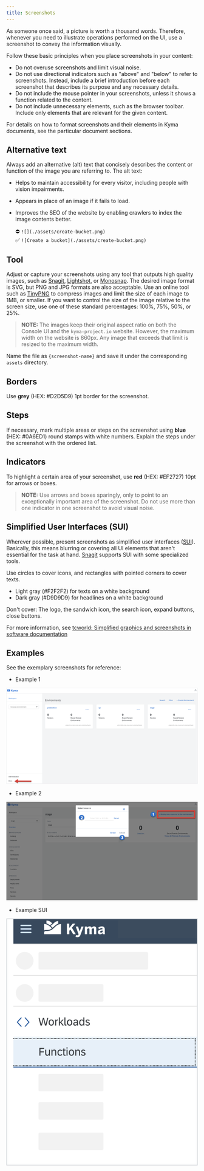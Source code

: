 ```yaml
---
title: Screenshots
---
```


As someone once said, a picture is worth a thousand words. Therefore, whenever you need to illustrate operations performed on the UI, use a screenshot to convey the information visually.

Follow these basic principles when you place screenshots in your content:

- Do not overuse screenshots and limit visual noise.
- Do not use directional indicators such as "above" and "below" to refer to screenshots. Instead, include a brief introduction before each screenshot that describes its purpose and any necessary details.
- Do not include the mouse pointer in your screenshots, unless it shows a function related to the content.
- Do not include unnecessary elements, such as the browser toolbar. Include only elements that are relevant for the given content.

For details on how to format screenshots and their elements in Kyma documents, see the particular document sections.

## Alternative text

Always add an alternative (alt) text that concisely describes the content or function of the image you are referring to. The alt text:

- Helps to maintain accessibility for every visitor, including people with vision impairments.
- Appears in place of an image if it fails to load.
- Improves the SEO of the website by enabling crawlers to index the image contents better.

    ⛔️ `![](./assets/create-bucket.png)`  
    ✅ `![Create a bucket](./assets/create-bucket.png)`  

## Tool

Adjust or capture your screenshots using any tool that outputs high quality images, such as [Snagit](https://www.techsmith.com/screen-capture.html), [Lightshot](https://app.prntscr.com), or [Monosnap](https://www.monosnap.com/welcome). The desired image format is SVG, but PNG and JPG formats are also acceptable.
Use an online tool such as [TinyPNG](https://tinypng.com/) to compress images and limit the size of each image to 1MB, or smaller.
If you want to control the size of the image relative to the screen size, use one of these standard percentages: 100%, 75%, 50%, or 25%.

>**NOTE:** The images keep their original aspect ratio on both the Console UI and the `kyma-project.io` website. However, the maximum width on the website is 860px. Any image that exceeds that limit is resized to the maximum width.

Name the file as `{screenshot-name}` and save it under the corresponding `assets` directory.

## Borders

Use **grey** (HEX: #D2D5D9) 1pt border for the screenshot.

## Steps

If necessary, mark multiple areas or steps on the screenshot using **blue** (HEX: #0A6ED1) round stamps with white numbers.
Explain the steps under the screenshot with the ordered list.

## Indicators

To highlight a certain area of your screenshot, use **red** (HEX: #EF2727) 10pt for arrows or boxes.

> **NOTE:** Use arrows and boxes sparingly, only to point to an exceptionally important area of the screenshot. Do not use more than one indicator in one screenshot to avoid visual noise.

## Simplified User Interfaces (SUI)

Wherever possible, present screenshots as simplified user interfaces ([SUI](https://www.techsmith.com/blog/simplified-user-interface/)). Basically, this means blurring or covering all UI elements that aren't essential for the task at hand. [Snagit](https://www.techsmith.com/screen-capture.html) supports SUI with some specialized tools.

Use circles to cover icons, and rectangles with pointed corners to cover texts.

- Light gray (#F2F2F2)​ for texts on a white background​
- Dark gray (#D9D9D9)​ for headlines on a white background​

Don't cover: The logo, the sandwich icon, the search icon, expand buttons, close buttons.

For more information, see [tcworld: Simplified graphics and screenshots in software documentation](https://www.tcworld.info/e-magazine/technical-writing/simplified-graphics-and-screenshots-in-software-documentation-1102/)

## Examples

See the exemplary screenshots for reference:

- Example 1

![Example 1](./assets/screenshot-example1.png)

- Example 2

![Example 2](./assets/screenshot-example2.png)

- Example SUI

![Example SUI](./assets/screenshot-example-sui.png)
